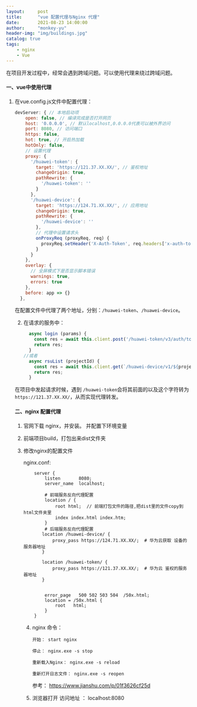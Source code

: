 ```yaml
---
layout:     post
title:      "vue 配置代理与Nginx 代理"
date:       2021-08-23 14:00:00
author:     "monkey-yu"
header-img: "img/buildings.jpg"
catalog: true
tags:
    - nginx
    - Vue
---
```


在项目开发过程中，经常会遇到跨域问题。可以使用代理来绕过跨域问题。 

#### 一、vue中使用代理

1. 在vue.config.js文件中配置代理：

   ```javascript
   devServer: { // 本地启动项
       open: false, // 编译完成是否打开网页
       host: '0.0.0.0', // 默认localhost,0.0.0.0代表可以被外界访问
       port: 8080, // 访问端口
       https: false, 
       hot: true, // 开启热加载
       hotOnly: false,
       // 设置代理
       proxy: {
         '/huawei-token': {
           target: 'https://121.37.XX.XX/', // 鉴权地址
           changeOrigin: true,
           pathRewrite: {
             '/huawei-token': ''
           }
         },
         '/huawei-device': {
           target: 'https://124.71.XX.XX/', // 应用地址
           changeOrigin: true,
           pathRewrite: {
             '/huawei-device': ''
           },
           // 代理中设置请求头
           onProxyReq (proxyReq, req) {
             proxyReq.setHeader('X-Auth-Token', req.headers['x-auth-token']);
           }
         }
       },
       overlay: {
         // 全屏模式下是否显示脚本错误
         warnings: true,
         errors: true
       },
       before: app => {}
     },
   ```

   在配置文件中代理了两个地址，分别：`/huawei-token`、`/huawei-device`。

   2. 在请求的服务中：

      ```javascript
        async login (params) {
          const res = await this.client.post('/huawei-token/v3/auth/tokens', params);
          return res;
        }
      //或者
        async rsuList (projectId) {
          const res = await this.client.get(`/huawei-device/v1/${projectId}/rsus`);
          return res;
        }
      ```

   在项目中发起请求时候，遇到 `/huawei-token`会将其前面的以及这个字符转为 `https://121.37.XX.XX/`，从而实现代理转发。

   #### 二、nginx 配置代理

   1. 官网下载 nginx，并安装。 并配置下环境变量

   2. 前端项目build，打包出来dist文件夹

   3. 修改nginx的配置文件

      nginx.conf:

      ```
          server {
              listen       8080;
              server_name  localhost;
      
              # 前端服务反向代理配置
              location / {
                  root html;  // 前端打包文件的路径,把dist里的文件copy到 html文件夹里
                  index index.html index.htm;
              }
              # 后端服务反向代理配置
             location /huawei-device/ {
                 proxy_pass https://124.71.XX.XX/;  # 华为云获取 设备的服务器地址
             }
      
             location /huawei-token/ {
                 proxy_pass https://121.37.XX.XX/;  # 华为云 鉴权的服务器地址
             }
      
            
              error_page   500 502 503 504  /50x.html;
              location = /50x.html {
                  root   html;
              }
          }
      ```

      4. nginx 命令：

         ```
         开始： start nginx 
         
         停止： nginx.exe -s stop  
         
         重新载入Nginx： nginx.exe -s reload 
         
         重新打开日志文件： nginx.exe -s reopen
         ```

         参考： https://www.jianshu.com/p/01f3626cf25d

      5.  浏览器打开 访问地址 ： localhost:8080

         

